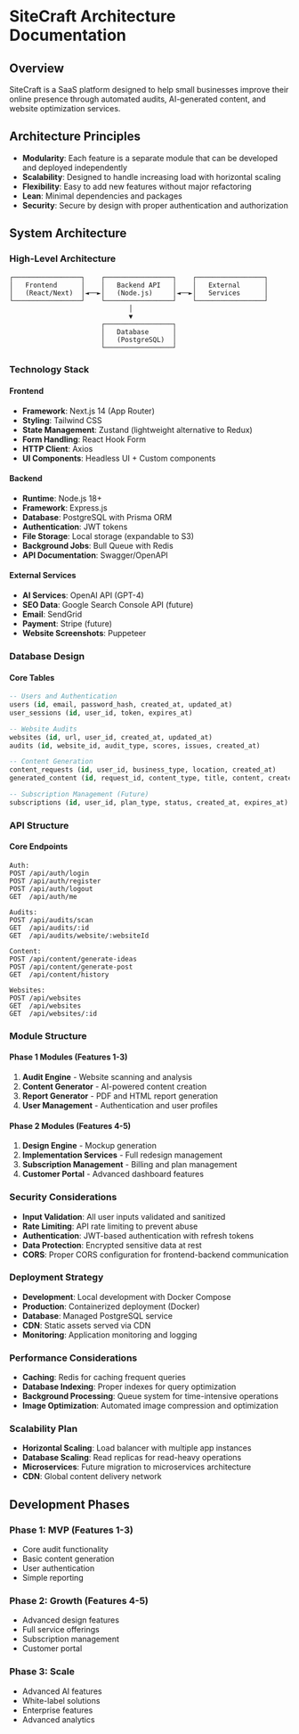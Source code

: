 # SiteCraft Architecture Documentation

## Overview
SiteCraft is a SaaS platform designed to help small businesses improve their online presence through automated audits, AI-generated content, and website optimization services.

## Architecture Principles
- **Modularity**: Each feature is a separate module that can be developed and deployed independently
- **Scalability**: Designed to handle increasing load with horizontal scaling
- **Flexibility**: Easy to add new features without major refactoring
- **Lean**: Minimal dependencies and packages
- **Security**: Secure by design with proper authentication and authorization

## System Architecture

### High-Level Architecture
```
┌─────────────────┐    ┌─────────────────┐    ┌─────────────────┐
│   Frontend      │    │   Backend API   │    │   External      │
│   (React/Next)  │◄──►│   (Node.js)     │◄──►│   Services      │
└─────────────────┘    └─────────────────┘    └─────────────────┘
                              │
                              ▼
                       ┌─────────────────┐
                       │   Database      │
                       │   (PostgreSQL)  │
                       └─────────────────┘
```

### Technology Stack

#### Frontend
- **Framework**: Next.js 14 (App Router)
- **Styling**: Tailwind CSS
- **State Management**: Zustand (lightweight alternative to Redux)
- **Form Handling**: React Hook Form
- **HTTP Client**: Axios
- **UI Components**: Headless UI + Custom components

#### Backend
- **Runtime**: Node.js 18+
- **Framework**: Express.js
- **Database**: PostgreSQL with Prisma ORM
- **Authentication**: JWT tokens
- **File Storage**: Local storage (expandable to S3)
- **Background Jobs**: Bull Queue with Redis
- **API Documentation**: Swagger/OpenAPI

#### External Services
- **AI Services**: OpenAI API (GPT-4)
- **SEO Data**: Google Search Console API (future)
- **Email**: SendGrid
- **Payment**: Stripe (future)
- **Website Screenshots**: Puppeteer

### Database Design

#### Core Tables
```sql
-- Users and Authentication
users (id, email, password_hash, created_at, updated_at)
user_sessions (id, user_id, token, expires_at)

-- Website Audits
websites (id, url, user_id, created_at, updated_at)
audits (id, website_id, audit_type, scores, issues, created_at)

-- Content Generation
content_requests (id, user_id, business_type, location, created_at)
generated_content (id, request_id, content_type, title, content, created_at)

-- Subscription Management (Future)
subscriptions (id, user_id, plan_type, status, created_at, expires_at)
```

### API Structure

#### Core Endpoints
```
Auth:
POST /api/auth/login
POST /api/auth/register
POST /api/auth/logout
GET  /api/auth/me

Audits:
POST /api/audits/scan
GET  /api/audits/:id
GET  /api/audits/website/:websiteId

Content:
POST /api/content/generate-ideas
POST /api/content/generate-post
GET  /api/content/history

Websites:
POST /api/websites
GET  /api/websites
GET  /api/websites/:id
```

### Module Structure

#### Phase 1 Modules (Features 1-3)
1. **Audit Engine** - Website scanning and analysis
2. **Content Generator** - AI-powered content creation
3. **Report Generator** - PDF and HTML report generation
4. **User Management** - Authentication and user profiles

#### Phase 2 Modules (Features 4-5)
1. **Design Engine** - Mockup generation
2. **Implementation Services** - Full redesign management
3. **Subscription Management** - Billing and plan management
4. **Customer Portal** - Advanced dashboard features

### Security Considerations
- **Input Validation**: All user inputs validated and sanitized
- **Rate Limiting**: API rate limiting to prevent abuse
- **Authentication**: JWT-based authentication with refresh tokens
- **Data Protection**: Encrypted sensitive data at rest
- **CORS**: Proper CORS configuration for frontend-backend communication

### Deployment Strategy
- **Development**: Local development with Docker Compose
- **Production**: Containerized deployment (Docker)
- **Database**: Managed PostgreSQL service
- **CDN**: Static assets served via CDN
- **Monitoring**: Application monitoring and logging

### Performance Considerations
- **Caching**: Redis for caching frequent queries
- **Database Indexing**: Proper indexes for query optimization
- **Background Processing**: Queue system for time-intensive operations
- **Image Optimization**: Automated image compression and optimization

### Scalability Plan
- **Horizontal Scaling**: Load balancer with multiple app instances
- **Database Scaling**: Read replicas for read-heavy operations
- **Microservices**: Future migration to microservices architecture
- **CDN**: Global content delivery network

## Development Phases

### Phase 1: MVP (Features 1-3)
- Core audit functionality
- Basic content generation
- User authentication
- Simple reporting

### Phase 2: Growth (Features 4-5)
- Advanced design features
- Full service offerings
- Subscription management
- Customer portal

### Phase 3: Scale
- Advanced AI features
- White-label solutions
- Enterprise features
- Advanced analytics 